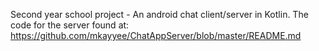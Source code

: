 Second year school project - An android chat client/server in Kotlin. The code for the server found at: https://github.com/mkayyee/ChatAppServer/blob/master/README.md
